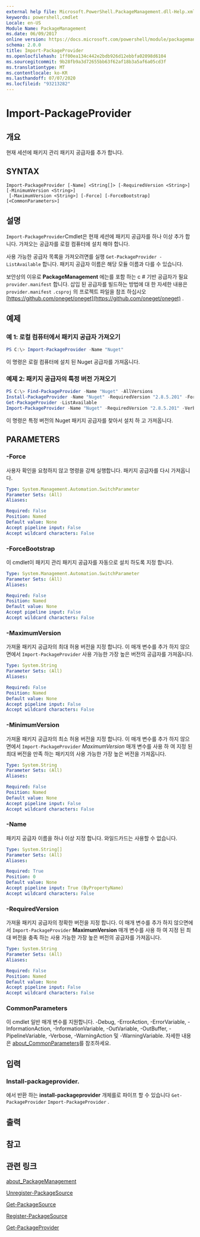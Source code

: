 ```yaml
---
external help file: Microsoft.PowerShell.PackageManagement.dll-Help.xml
keywords: powershell,cmdlet
Locale: en-US
Module Name: PackageManagement
ms.date: 06/09/2017
online version: https://docs.microsoft.com/powershell/module/packagemanagement/import-packageprovider?view=powershell-5.1&WT.mc_id=ps-gethelp
schema: 2.0.0
title: Import-PackageProvider
ms.openlocfilehash: 1ff00ea134c442e2bdb926d12ebbfa02098d6104
ms.sourcegitcommit: 9b28fb9a3d72655bb63f62af18b3a5af6a05cd3f
ms.translationtype: MT
ms.contentlocale: ko-KR
ms.lasthandoff: 07/07/2020
ms.locfileid: "93213282"
---
```

# Import-PackageProvider

## 개요
현재 세션에 패키지 관리 패키지 공급자를 추가 합니다.

## SYNTAX

```
Import-PackageProvider [-Name] <String[]> [-RequiredVersion <String>] [-MinimumVersion <String>]
 [-MaximumVersion <String>] [-Force] [-ForceBootstrap] [<CommonParameters>]
```

## 설명

`Import-PackageProvider`Cmdlet은 현재 세션에 패키지 공급자를 하나 이상 추가 합니다.
가져오는 공급자를 로컬 컴퓨터에 설치 해야 합니다.

사용 가능한 공급자 목록을 가져오려면를 실행 `Get-PackageProvider -ListAvailable` 합니다.
패키지 공급자 이름은 해당 모듈 이름과 다를 수 있습니다.

보안상의 이유로 **PackageManagement** 에는를 포함 하는 c # 기반 공급자가 필요 `provider.manifest` 합니다. 삽입 된 공급자를 빌드하는 방법에 대 한 자세한 내용은 `provider.manifest` `.csproj` 의 프로젝트 파일을 참조 하십시오 [https://github.com/oneget/oneget](https://github.com/oneget/oneget) .

## 예제

### 예 1: 로컬 컴퓨터에서 패키지 공급자 가져오기

```powershell
PS C:\> Import-PackageProvider -Name "Nuget"
```

이 명령은 로컬 컴퓨터에 설치 된 Nuget 공급자를 가져옵니다.

### 예제 2: 패키지 공급자의 특정 버전 가져오기

```powershell
PS C:\> Find-PackageProvider -Name "Nuget" -AllVersions
Install-PackageProvider -Name "Nuget" -RequiredVersion "2.8.5.201" -Force
Get-PackageProvider -ListAvailable
Import-PackageProvider -Name "Nuget" -RequiredVersion "2.8.5.201" -Verbose
```

이 명령은 특정 버전의 Nuget 패키지 공급자를 찾아서 설치 하 고 가져옵니다.

## PARAMETERS

### -Force

사용자 확인을 요청하지 않고 명령을 강제 실행합니다.
패키지 공급자를 다시 가져옵니다.

```yaml
Type: System.Management.Automation.SwitchParameter
Parameter Sets: (All)
Aliases:

Required: False
Position: Named
Default value: None
Accept pipeline input: False
Accept wildcard characters: False
```

### -ForceBootstrap

이 cmdlet이 패키지 관리 패키지 공급자를 자동으로 설치 하도록 지정 합니다.

```yaml
Type: System.Management.Automation.SwitchParameter
Parameter Sets: (All)
Aliases:

Required: False
Position: Named
Default value: None
Accept pipeline input: False
Accept wildcard characters: False
```

### -MaximumVersion

가져올 패키지 공급자의 최대 허용 버전을 지정 합니다. 이 매개 변수를 추가 하지 않으면에서 `Import-PackageProvider` 사용 가능한 가장 높은 버전의 공급자를 가져옵니다.

```yaml
Type: System.String
Parameter Sets: (All)
Aliases:

Required: False
Position: Named
Default value: None
Accept pipeline input: False
Accept wildcard characters: False
```

### -MinimumVersion

가져올 패키지 공급자의 최소 허용 버전을 지정 합니다. 이 매개 변수를 추가 하지 않으면에서 `Import-PackageProvider` *MaximumVersion* 매개 변수를 사용 하 여 지정 된 최대 버전을 만족 하는 패키지의 사용 가능한 가장 높은 버전을 가져옵니다.

```yaml
Type: System.String
Parameter Sets: (All)
Aliases:

Required: False
Position: Named
Default value: None
Accept pipeline input: False
Accept wildcard characters: False
```

### -Name

패키지 공급자 이름을 하나 이상 지정 합니다. 와일드카드는 사용할 수 없습니다.

```yaml
Type: System.String[]
Parameter Sets: (All)
Aliases:

Required: True
Position: 0
Default value: None
Accept pipeline input: True (ByPropertyName)
Accept wildcard characters: False
```

### -RequiredVersion

가져올 패키지 공급자의 정확한 버전을 지정 합니다. 이 매개 변수를 추가 하지 않으면에서 `Import-PackageProvider` **MaximumVersion** 매개 변수를 사용 하 여 지정 된 최대 버전을 충족 하는 사용 가능한 가장 높은 버전의 공급자를 가져옵니다.

```yaml
Type: System.String
Parameter Sets: (All)
Aliases:

Required: False
Position: Named
Default value: None
Accept pipeline input: False
Accept wildcard characters: False
```

### CommonParameters

이 cmdlet 일반 매개 변수를 지원합니다. -Debug, -ErrorAction, -ErrorVariable, -InformationAction, -InformationVariable, -OutVariable, -OutBuffer, -PipelineVariable, -Verbose, -WarningAction 및 -WarningVariable. 자세한 내용은 [about_CommonParameters](https://go.microsoft.com/fwlink/?LinkID=113216)를 참조하세요.

## 입력

### Install-packageprovider.

에서 반환 하는 **install-packageprovider** 개체를로 파이프 할 수 있습니다 `Get-PackageProvider` `Import-PackageProvider` .

## 출력

## 참고

## 관련 링크

[about_PackageManagement](../Microsoft.PowerShell.Core/About/about_PackageManagement.md)

[Unregister-PackageSource](Unregister-PackageSource.md)

[Get-PackageSource](Get-PackageSource.md)

[Register-PackageSource](Register-PackageSource.md)

[Get-PackageProvider](Get-PackageProvider.md)
